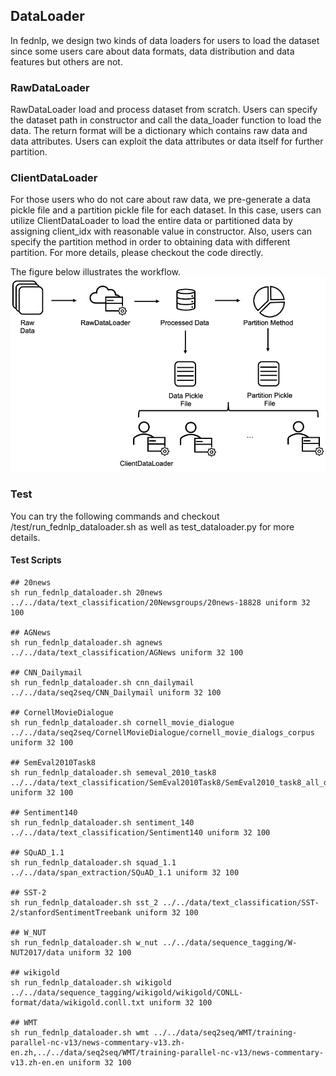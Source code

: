 ## DataLoader

In fednlp, we design two kinds of data loaders for users to load the dataset since some users care about data formats,
data distribution and data features but others are not.

### RawDataLoader
RawDataLoader load and process dataset from scratch. Users can specify the dataset path in constructor and call the 
data_loader function to load the data. The return format will be a dictionary which contains raw data and data attributes.
Users can exploit the data attributes or data itself for further partition.

### ClientDataLoader
For those users who do not care about raw data, we pre-generate a data pickle file and a partition pickle file for each 
dataset. In this case, users can utilize ClientDataLoader to load the entire data or partitioned data by assigning client_idx
with reasonable value in constructor. Also, users can specify the partition method in order to obtaining data with 
different partition. For more details, please checkout the code directly.

The figure below illustrates the workflow.
![avatar](docs/images/data_loader_work_flow.jpg)



### Test
You can try the following commands and checkout /test/run_fednlp_dataloader.sh as well as test_dataloader.py for more
details.

#### Test Scripts
``` 
## 20news
sh run_fednlp_dataloader.sh 20news ../../data/text_classification/20Newsgroups/20news-18828 uniform 32 100

## AGNews
sh run_fednlp_dataloader.sh agnews ../../data/text_classification/AGNews uniform 32 100

## CNN_Dailymail
sh run_fednlp_dataloader.sh cnn_dailymail ../../data/seq2seq/CNN_Dailymail uniform 32 100

## CornellMovieDialogue
sh run_fednlp_dataloader.sh cornell_movie_dialogue ../../data/seq2seq/CornellMovieDialogue/cornell_movie_dialogs_corpus uniform 32 100

## SemEval2010Task8
sh run_fednlp_dataloader.sh semeval_2010_task8 ../../data/text_classification/SemEval2010Task8/SemEval2010_task8_all_data uniform 32 100

## Sentiment140
sh run_fednlp_dataloader.sh sentiment_140 ../../data/text_classification/Sentiment140 uniform 32 100

## SQuAD_1.1
sh run_fednlp_dataloader.sh squad_1.1 ../../data/span_extraction/SQuAD_1.1 uniform 32 100

## SST-2
sh run_fednlp_dataloader.sh sst_2 ../../data/text_classification/SST-2/stanfordSentimentTreebank uniform 32 100

## W_NUT
sh run_fednlp_dataloader.sh w_nut ../../data/sequence_tagging/W-NUT2017/data uniform 32 100

## wikigold
sh run_fednlp_dataloader.sh wikigold ../../data/sequence_tagging/wikigold/wikigold/CONLL-format/data/wikigold.conll.txt uniform 32 100

## WMT
sh run_fednlp_dataloader.sh wmt ../../data/seq2seq/WMT/training-parallel-nc-v13/news-commentary-v13.zh-en.zh,../../data/seq2seq/WMT/training-parallel-nc-v13/news-commentary-v13.zh-en.en uniform 32 100
```